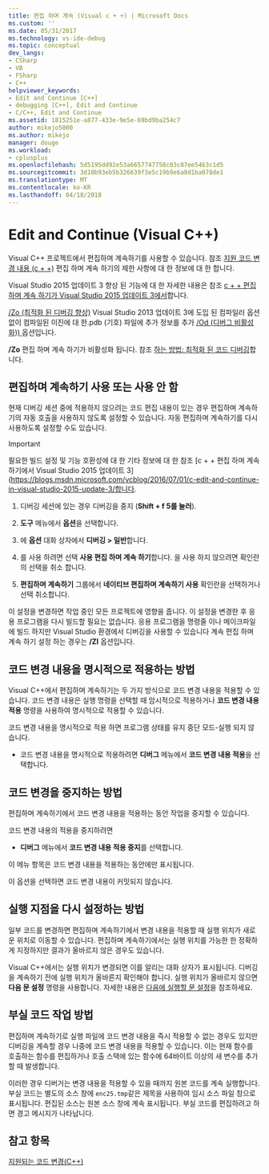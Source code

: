 ```yaml
---
title: 편집 하며 계속 (Visual c + +) | Microsoft Docs
ms.custom: ''
ms.date: 05/31/2017
ms.technology: vs-ide-debug
ms.topic: conceptual
dev_langs:
- CSharp
- VB
- FSharp
- C++
helpviewer_keywords:
- Edit and Continue [C++]
- debugging [C++], Edit and Continue
- C/C++, Edit and Continue
ms.assetid: 1815251e-a877-433e-9e5e-69bd9ba254c7
author: mikejo5000
ms.author: mikejo
manager: douge
ms.workload:
- cplusplus
ms.openlocfilehash: 5d5195dd92e53a6657747758c03c87ee5463c1d5
ms.sourcegitcommit: 3d10b93eb5b326639f3e5c19b9e6a8d1ba078de1
ms.translationtype: MT
ms.contentlocale: ko-KR
ms.lasthandoff: 04/18/2018
---
```

# <a name="edit-and-continue-visual-c"></a>Edit and Continue (Visual C++)
Visual C++ 프로젝트에서 편집하며 계속하기를 사용할 수 있습니다. 참조 [지원 코드 변경 내용 (c + +)](../debugger/supported-code-changes-cpp.md) 편집 하며 계속 하기의 제한 사항에 대 한 정보에 대 한 합니다.
  
Visual Studio 2015 업데이트 3 향상 된 기능에 대 한 자세한 내용은 참조 [c + + 편집 하며 계속 하기가 Visual Studio 2015 업데이트 3에서](https://blogs.msdn.microsoft.com/vcblog/2016/07/01/c-edit-and-continue-in-visual-studio-2015-update-3/)합니다.  
  
 [/Zo (최적화 된 디버깅 향상)](/cpp/build/reference/zo-enhance-optimized-debugging) Visual Studio 2013 업데이트 3에 도입 된 컴파일러 옵션 없이 컴파일된 이진에 대 한.pdb (기호) 파일에 추가 정보를 추가 [/Od (디버그 비활성화)) ](http://msdn.microsoft.com/library/aafb762y.aspx) 옵션입니다.  
  
 **/Zo** 편집 하며 계속 하기가 비활성화 됩니다. 참조 [하는 방법: 최적화 된 코드 디버깅](../debugger/how-to-debug-optimized-code.md)합니다.  
  
##  <a name="BKMK_Enable_or_disable_automatic_invocation_of_Edit_and_Continue"></a> 편집하며 계속하기 사용 또는 사용 안 함  
 현재 디버깅 세션 중에 적용하지 않으려는 코드 편집 내용이 있는 경우 편집하며 계속하기의 자동 호출을 사용하지 않도록 설정할 수 있습니다. 자동 편집하며 계속하기를 다시 사용하도록 설정할 수도 있습니다.

> [!IMPORTANT]
> 필요한 빌드 설정 및 기능 호환성에 대 한 기타 정보에 대 한 참조 [c + + 편집 하며 계속 하기에서 Visual Studio 2015 업데이트 3] (https://blogs.msdn.microsoft.com/vcblog/2016/07/01/c-edit-and-continue-in-visual-studio-2015-update-3/합니다.
  
1.  디버깅 세션에 있는 경우 디버깅을 중지 (**Shift + f 5를 눌러**).

2. **도구** 메뉴에서 **옵션**을 선택합니다.
  
3.  에 **옵션** 대화 상자에서 **디버깅 > 일반**합니다.

4.  를 사용 하려면 선택 **사용 편집 하며 계속 하기**합니다. 을 사용 하지 않으려면 확인란의 선택을 취소 합니다.
  
5.  **편집하며 계속하기** 그룹에서 **네이티브 편집하며 계속하기 사용** 확인란을 선택하거나 선택 취소합니다.  
  
 이 설정을 변경하면 작업 중인 모든 프로젝트에 영향을 줍니다. 이 설정을 변경한 후 응용 프로그램을 다시 빌드할 필요는 없습니다. 응용 프로그램을 명령줄 이나 메이크파일에 빌드 하지만 Visual Studio 환경에서 디버깅을 사용할 수 있습니다 계속 편집 하며 계속 하기 설정 하는 경우는 **/ZI** 옵션입니다.  
  
##  <a name="BKMK_How_to_apply_code_changes_explicitly"></a> 코드 변경 내용을 명시적으로 적용하는 방법  
 Visual C++에서 편집하며 계속하기는 두 가지 방식으로 코드 변경 내용을 적용할 수 있습니다. 코드 변경 내용은 실행 명령을 선택할 때 암시적으로 적용하거나 **코드 변경 내용 적용** 명령을 사용하여 명시적으로 적용할 수 있습니다.  
  
 코드 변경 내용을 명시적으로 적용 하면 프로그램 상태를 유지 중단 모드-실행 되지 않습니다.  
  
-   코드 변경 내용을 명시적으로 적용하려면 **디버그** 메뉴에서 **코드 변경 내용 적용**을 선택합니다.  
  
##  <a name="BKMK_How_to_stop_code_changes"></a> 코드 변경을 중지하는 방법  
 편집하며 계속하기에서 코드 변경 내용을 적용하는 동안 작업을 중지할 수 있습니다.  
  
 코드 변경 내용의 적용을 중지하려면  
  
-   **디버그** 메뉴에서 **코드 변경 내용 적용 중지**를 선택합니다.  
  
 이 메뉴 항목은 코드 변경 내용을 적용하는 동안에만 표시됩니다.  
  
 이 옵션을 선택하면 코드 변경 내용이 커밋되지 않습니다.  
  
##  <a name="BKMK_How_to_reset_the_point_of_execution"></a> 실행 지점을 다시 설정하는 방법  
 일부 코드를 변경하면 편집하며 계속하기에서 변경 내용을 적용할 때 실행 위치가 새로운 위치로 이동할 수 있습니다. 편집하며 계속하기에서는 실행 위치를 가능한 한 정확하게 지정하지만 결과가 올바르지 않은 경우도 있습니다.  
  
 Visual C++에서는 실행 위치가 변경되면 이를 알리는 대화 상자가 표시됩니다. 디버깅을 계속하기 전에 실행 위치가 올바른지 확인해야 합니다. 실행 위치가 올바르지 않으면 **다음 문 설정** 명령을 사용합니다. 자세한 내용은 [다음에 실행할 문 설정](http://msdn.microsoft.com/library/y740d9d3.aspx#BKMK_Set_the_next_statement_to_execute)을 참조하세요.  
  
##  <a name="BKMK_How_to_work_with_stale_code"></a> 부실 코드 작업 방법  
 편집하며 계속하기로 실행 파일에 코드 변경 내용을 즉시 적용할 수 없는 경우도 있지만 디버깅을 계속할 경우 나중에 코드 변경 내용을 적용할 수 있습니다. 이는 현재 함수를 호출하는 함수를 편집하거나 호출 스택에 있는 함수에 64바이트 이상의 새 변수를 추가할 때 발생합니다.  
  
 이러한 경우 디버거는 변경 내용을 적용할 수 있을 때까지 원본 코드를 계속 실행합니다. 부실 코드는 별도의 소스 창에 `enc25.tmp`같은 제목을 사용하여 임시 소스 파일 창으로 표시됩니다. 편집된 소스는 원본 소스 창에 계속 표시됩니다. 부실 코드를 편집하려고 하면 경고 메시지가 나타납니다.  
  
## <a name="see-also"></a>참고 항목  
 [지원되는 코드 변경(C++)](../debugger/supported-code-changes-cpp.md)